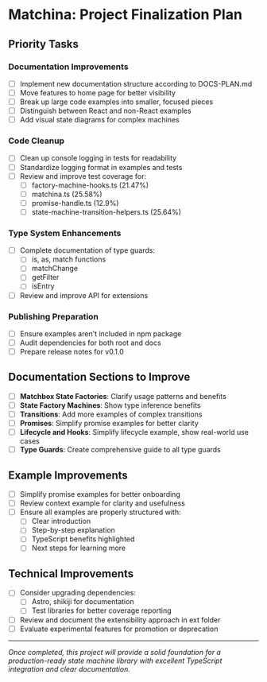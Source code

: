 # Matchina: Project Finalization Plan

## Priority Tasks

### Documentation Improvements

- [ ] Implement new documentation structure according to DOCS-PLAN.md
- [ ] Move features to home page for better visibility
- [ ] Break up large code examples into smaller, focused pieces
- [ ] Distinguish between React and non-React examples
- [ ] Add visual state diagrams for complex machines

### Code Cleanup

- [ ] Clean up console logging in tests for readability
- [ ] Standardize logging format in examples and tests
- [ ] Review and improve test coverage for:
  - [ ] factory-machine-hooks.ts (21.47%)
  - [ ] matchina.ts (25.58%)
  - [ ] promise-handle.ts (12.9%)
  - [ ] state-machine-transition-helpers.ts (25.64%)

### Type System Enhancements

- [ ] Complete documentation of type guards:
  - [ ] is, as, match functions
  - [ ] matchChange
  - [ ] getFilter
  - [ ] isEntry
- [ ] Review and improve API for extensions

### Publishing Preparation

- [ ] Ensure examples aren't included in npm package
- [ ] Audit dependencies for both root and docs
- [ ] Prepare release notes for v0.1.0

## Documentation Sections to Improve

- [ ] **Matchbox State Factories**: Clarify usage patterns and benefits
- [ ] **State Factory Machines**: Show type inference benefits
- [ ] **Transitions**: Add more examples of complex transitions
- [ ] **Promises**: Simplify promise examples for better clarity
- [ ] **Lifecycle and Hooks**: Simplify lifecycle example, show real-world use cases
- [ ] **Type Guards**: Create comprehensive guide to all type guards

## Example Improvements

- [ ] Simplify promise examples for better onboarding
- [ ] Review context example for clarity and usefulness
- [ ] Ensure all examples are properly structured with:
  - [ ] Clear introduction
  - [ ] Step-by-step explanation
  - [ ] TypeScript benefits highlighted
  - [ ] Next steps for learning more

## Technical Improvements

- [ ] Consider upgrading dependencies:
  - [ ] Astro, shikiji for documentation
  - [ ] Test libraries for better coverage reporting
- [ ] Review and document the extensibility approach in ext folder
- [ ] Evaluate experimental features for promotion or deprecation

---

_Once completed, this project will provide a solid foundation for a production-ready state machine library with excellent TypeScript integration and clear documentation._

